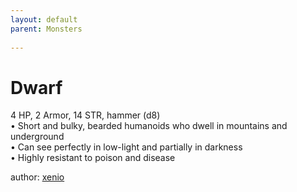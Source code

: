 ```yaml
---
layout: default
parent: Monsters 
   
--- 
```

# Dwarf
4 HP, 2 Armor, 14 STR, hammer (d8)  
• Short and bulky, bearded humanoids who dwell in mountains and underground  
• Can see perfectly in low-light and partially in darkness  
• Highly resistant to poison and disease  




author: [xenio](https://xenioinabottle.blogspot.com/2021/02/classic-monsters-for-cairnito-part-1.html) 


